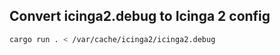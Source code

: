 ## Convert icinga2.debug to Icinga 2 config

```bash
cargo run . < /var/cache/icinga2/icinga2.debug
```
